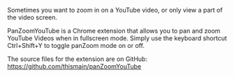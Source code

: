 Sometimes you want to zoom in on a YouTube video, or only view a part of the video screen.

PanZoomYouTube is a Chrome extension that allows you to pan and zoom YouTube Videos when in fullscreen mode. Simply use the keyboard shortcut Ctrl+Shift+Y to toggle panZoom mode on or off.

The source files for the extension are on GitHub:
https://github.com/thismain/panZoomYouTube
